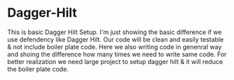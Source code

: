 # Dagger-Hilt
This is basic Dagger Hilt Setup.
I'm just showing the basic difference if we use defendency like Dagger Hilt. 
Our code will be clean and easily testable & not include boiler plate code.
Here we also writing code in genenral way and shoing the difference how many times we need to write same code.
For better realization we need large project to setup dagger hilt & it will reduce the boiler plate code. 
